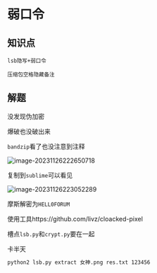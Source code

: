 # 弱口令

## 知识点

`lsb隐写+弱口令`

`压缩包空格隐藏备注`

## 解题

没发现伪加密

爆破也没破出来

`bandzip`看了也没注意到注释

![image-20231126222650718](G:/CTFWriteUp/buuctf/Misc/img/51-1.png)

复制到`sublime`可以看见

![image-20231126223052289](G:/CTFWriteUp/buuctf/Misc/img/51-2.png)

摩斯解密为`HELL0FORUM`

使用工具https://github.com/livz/cloacked-pixel

槽点`lsb.py`和`crypt.py`要在一起

卡半天

```bash
python2 lsb.py extract 女神.png res.txt 123456
```

